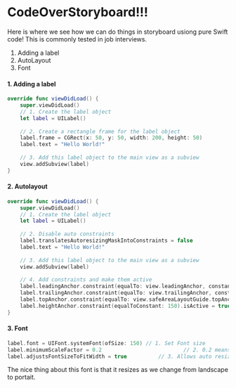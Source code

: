 # CodeOverStoryboard!!!
Here is where we see how we can do things in storyboard usiong pure Swift code! This is commonly tested in job interviews.

1. Adding a label
2. AutoLayout
3. Font

#### 1. Adding a label
```swift
override func viewDidLoad() {
	super.viewDidLoad()
	// 1. Create the label object
	let label = UILabel()
	
	// 2. Create a rectangle frame for the label object
	label.frame = CGRect(x: 50, y: 50, width: 200, height: 50)
	label.text = "Hello World!"
	
	// 3. Add this label object to the main view as a subview
	view.addSubview(label)
}
```
#### 2. Autolayout
```swift
override func viewDidLoad() {
	super.viewDidLoad()
	// 1. Create the label object
	let label = UILabel()
	
	// 2. Disable auto constraints
	label.translatesAutoresizingMaskIntoConstraints = false
	label.text = "Hello World!"
	
	// 3. Add this label object to the main view as a subview
	view.addSubview(label)
	
	// 4. Add constraints and make them active
	label.leadingAnchor.constraint(equalTo: view.leadingAnchor, constant: 50).isActive = true
	label.trailingAnchor.constraint(equalTo: view.trailingAnchor, constant: -50).isActive = true
	label.topAnchor.constraint(equalTo: view.safeAreaLayoutGuide.topAnchor, constant: 100).isActive = true
	label.heightAnchor.constraint(equalToConstant: 150).isActive = true
}
```
#### 3. Font
```swift
label.font = UIFont.systemFont(ofSize: 150) // 1. Set Font size
label.minimumScaleFactor = 0.2							// 2. 0.2 means font is minmally 30
label.adjustsFontSizeToFitWidth = true			// 3. Allows auto resizing of font
```
The nice thing about this font is that it resizes as we change from landscape to portait.
